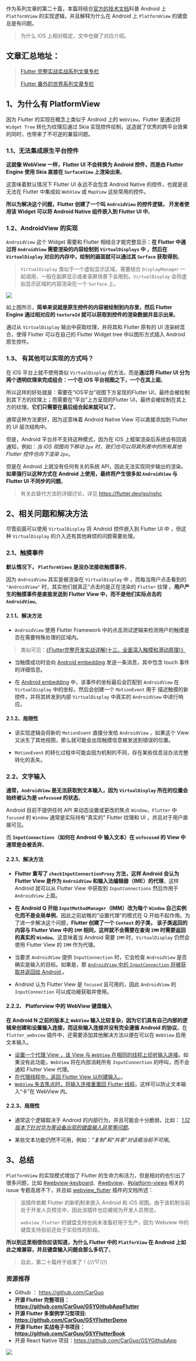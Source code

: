 作为系列文章的第二十篇，本篇将结合[官方的技术文档](https://github.com/flutter/flutter/wiki/Android-Platform-Views#text-input)科普 Android 上 `PlatformView` 的实现逻辑，并且解释为什么在 Android 上 `PlatformView` 的键盘总是有问题。

> 为什么 iOS 上相对稳定，文中也做了对应介绍。


## 文章汇总地址：

> [Flutter 完整实战实战系列文章专栏](https://juejin.im/collection/5db25bcff265da06a19a304e)
>
> [Flutter 番外的世界系列文章专栏](https://juejin.im/collection/5db25d706fb9a069f422c374)

 
## 1、为什么有 PlatformView

因为 Flutter 的实现在概念上类似于 Android 上的 `WebView`，Flutter 是通过将 `Widget Tree` 转化为纹理后通过 Skia 实现控件绘制，这造就了优秀的跨平台效果的同时，也带来了不可逆的兼容问题。

### 1.1、无法集成原生平台控件

**这就像 WebView 一样，Flutter UI 不会转换为 Android 控件，而是由 Flutter Engine 使用 Skia 直接在 `SurfaceView` 上渲染出来**。

这意味着默认情况下 Flutter UI 永远不会包含 Android Native 的控件，也就是说无法在 Flutter 中集成如 `WebView` 或 `MapView` 这些常用的控件。

**所以为解决这个问题，Flutter 创建了一个叫 `AndroidView` 的控件逻辑， 开发者使用该 Widget 可以将 Android Native 组件嵌入到 Flutter UI 中**。

### 1.2、AndroidView 的实现

`AndroidView` 这个 Widget 需要和 Flutter 相结合才能完整显示：**在 Flutter 中通过将 `AndroidView` 需要渲染的内容绘制到 `VirtualDisplays` 中
，然后在 `VirtualDisplay` 对应的内存中，绘制的画面就可以通过其 `Surface` 获取得到**。
 
 > `VirtualDisplay` 类似于一个虚拟显示区域，需要结合 `DisplayManager` 一起调用，一般在副屏显示或者录屏场景下会用到。`VirtualDisplay` 会将虚拟显示区域的内容渲染在一个 `Surface` 上。
 

![](http://img.cdn.guoshuyu.cn/20200225_Flutter-20/image1)
 
如上图所示，**简单来说就是原生控件的内容被绘制到内存里，然后 Flutter Engine 通过相对应的 `textureId` 就可以获取到控件的渲染数据并显示出来**。

通过从 `VirtualDisplay` 输出中获取纹理，并将其和 Flutter 原有的 UI 渲染树混合，使得 Flutter 可以在自己的 Flutter Widget tree 中以图形方式插入 Android 原生控件。

### 1.3、 有其他可以实现的方式吗？

在 iOS 平台上就不使用类似 `VirtualDisplay` 的方法，而是**通过将 Flutter UI 分为两个透明纹理来完成组合：一个在 iOS 平台视图之下，一个在其上面**。

所以这样的好处就是：需要在“iOS平台”视图下方呈现的Flutter UI，最终会被绘制到其下方的纹理上；而需要在“平台”上方呈现的Flutter UI，最终会被绘制在其上方的纹理。**它们只需要在最后组合起来就可以了**。

通常这种方法更好，因为这意味着 Android Native View 可以直接添加到 Flutter 的 UI 层次结构中。

但是，Android 平台并不支持这种模式，因为在 iOS 上框架渲染后系统会有回调通知，例如：*当 iOS 视图向下移动 `2px` 时，我们也可以将其列表中的所有其他 Flutter 控件也向下渲染 `2px`*。

但是在 Android 上就没有任何有关的系统 API，因此无法实现同步输出的渲染。**如果强行以这种方式在 Android 上使用，最终将产生很多如   `AndroidView` 与 Flutter UI 不同步的问题**。

> 有关此替代方法的详细讨论，详见 https://flutter.dev/go/nshc 

## 2、相关问题和解决方法

尽管前面可以使用 `VirtualDisplay`  将 Android 控件嵌入到 Flutter UI 中 ，但这种 `VirtualDisplay` 的介入还有其他麻烦的问题需要处理。

### 2.1、触摸事件

**默认情况下， `PlatformViews` 是没办法接收触摸事件**。

因为 `AndroidView` 其实是被渲染在 `VirtualDisplay` 中 ，而每当用户点击看到的 `"AndroidView"` 时，其实他们就真正”点击的是正在渲染的 `Flutter`  纹理 。**用户产生的触摸事件是直接发送到 Flutter  View 中，而不是他们实际点击的 `AndroidView`**。

#### 2.1.1、解决方法

- `AndroidView` 使用 Flutter Framework 中的点击测试逻辑来检测用户的触摸是否在需要特殊处理的区域内。

> 类似可见：[《Flutter完整开发实战详解(十三、全面深入触摸和滑动原理)》](https://juejin.im/post/5cd54839f265da03b2044c32)

- 当触摸成功时会向 [Android embedding](https://github.com/flutter/flutter/blob/068fa84/packages/flutter/lib/src/rendering/platform_view.dart#L595) 发送一条消息，其中包含 touch 事件的详细信息。

- 在 [Android embedding](https://github.com/flutter/flutter/blob/068fa84/packages/flutter/lib/src/rendering/platform_view.dart#L595) 中，该事件的坐标最后会匹配到 `AndroidView` 在 `VirtualDisplay` 中的坐标，然后会创建一个 `MotionEvent` 用于 描述触摸的新控件，并将其转发到内部 `VirtualDisplay` 中真实的 `AndroidView` 中进行响应。

#### 2.1.2、局限性

- 该实现逻辑会将新的 `MotionEvent` 直接分发给 `AndroidView` ，如果这个 View 又派生了其他视图，那么就可能会出现触摸信息被发送到错误的位置。

- `MotionEvent` 的转化过程中可能会因为机制的不同，存在某些信息没办法完整转化的丢失。


### 2.2、文字输入

**通常，`AndroidView` 是无法获取到文本输入，因为 `VirtualDisplay` 所在的位置会始终被认为是 `unfocused` 的状态**。

Android 目前不提供任何 API 来动态设置或更改的焦点 `Window`，`Flutter` 中`focused` 的 `Window` 通常是实际持有“真实的” Flutter 纹理和 UI ，并且对于用户直接可见。

而 **`InputConnections`（如何在 Android 中 输入文本）在 `unfocused` 的 View 中通常是会被丢弃**。

#### 2.2.1、解决方法

- **Flutter 重写了 `checkInputConnectionProxy` 方法，这样 Android 会认为 Flutter View 是作为 `AndroidView` 和输入法编辑器（IME）的代理**，这样 Android 就可以从 Flutter View 中获取到 `InputConnections` 然后作用于 `AndroidView` 上面。

- **在 Android Q 开始 `InputMethodManager`（IMM）改为每个 `Window` 自己实例化而不是全局单例**。因此之前幼稚的“设置代理”的模式在 Q 开始不起作用。为了进一步解决这个问题，**Flutter 创建了一个 `Context` 的子类， 该子类返回的内容与 Flutter View 中的 `IMM` 相同，这样就不会需要在查询 `IMM` 时需要返回的真实的  `Window`**。这意味着当 Android 需要 `IMM` 时，`VirtualDisplay` 仍然会使用  Flutter View 的 `IMM` 作为代理。

- 当要求 `AndroidView` 提供 `InputConnection` 时，它会检查 `AndroidView` 是否确实是输入的目标。如果是，那 [`AndroidView` 中的 `InputConnection` 将被获取并返回给 Android  ](https://github.com/flutter/engine/blob/036ddbb0ee6858ae532df82a2747aa93faee4487/shell/platform/android/io/flutter/plugin/editing/TextInputPlugin.java#L206) 。

- Android 认为 Flutter View 是 `focused` 且可用的，因此 `AndroidView` 的  `InputConnection` 可以成功被获取并使用。

#### 2.2.2、 Platforview 中的 WebView 键盘输入

**在 Android N 之前的版本上 `WebView` 输入比较复杂，因为它们具有自己内部的逻辑来创建和设置输入连接，而这些输入连接并没有完全遵循 Android 的协议**。在 `flutter_webview` 插件中，还需要添加其他解决方法以便在可以在  `WebView` 启用文本输入。

- [设置一个代理 View ，该 View 与 `WebView` 在相同的线程上侦听输入连接](https://github.com/flutter/plugins/blob/27f3de3/packages/webview_flutter/android/src/main/java/io/flutter/plugins/webviewflutter/InputAwareWebView.java#L113)。如果没有此功能，`WebView` 将在内部消耗所有 `InputConnection` 的呼叫，而不会通知 Flutter View 代理。
- [在代理线程中，返回 Flutter View  以创建输入。](https://github.com/flutter/plugins/blob/27f3de3e1e6ed1c0f2cd23b0d1477ff3f0955aaa/packages/webview_flutter/android/src/main/java/io/flutter/plugins/webviewflutter/ThreadedInputConnectionProxyAdapterView.java#L67)。
- [`WebView` 失去焦点时，将输入连接重置回 Flutter 线程](https://github.com/flutter/plugins/blob/27f3de3/packages/webview_flutter/android/src/main/java/io/flutter/plugins/webviewflutter/InputAwareWebView.java#L128)。这样可以防止文本输入“卡”在 WebView 内。

#### 2.2.3、局限性

- 通常这个逻辑取决于 Android 的内部行为，并且可能会十分脆弱，比如： *[1.12 版本下针对华为等设备出现的键盘输入异常等问题](https://github.com/flutter/flutter/issues/51254)*。

- 某些文本功能仍然不可用，例如：*“复制”和“共享”对话框当前不可用*。


## 3、总结

`PlatformView` 的实现模式增加了 Flutter 的生命力和活力，但是相对的也引出了很多问题，比如 [#webview-keyboard](https://github.com/flutter/flutter/labels/p%3A%20webview-keyboard)、[#webview](https://github.com/flutter/flutter/labels/p%3A%20webview)、[#platform-views](https://github.com/flutter/flutter/labels/a%3A%20platform-views) 相关的 issue 专题高居不下，并且如 [webview_flutter](https://pub.dev/packages/webview_flutter) 插件的文档所述：

> 该插件依赖 Flutter 的新机制来嵌入 Android 和 iOS 视图。由于该机制当前处于开发人员预览中，因此该插件也应被视为开发人员预览。
> 
> `webview_flutter` 的键盘支持也尚未准备好用于生产，因为 Webview 中的键盘支持目前还处于实验性的阶段。

**所以到这里相信你应该知道，为什么 Flutter 中的 `PlatforView` 在 Android 上如此之难兼容，并且键盘输入问题会那么多坑了**。

> 自此，第二十篇终于结束了！(///▽///)

### 资源推荐

* Github ： https://github.com/CarGuo
* **开源 Flutter 完整项目：https://github.com/CarGuo/GSYGithubAppFlutter**
* **开源 Flutter 多案例学习型项目: https://github.com/CarGuo/GSYFlutterDemo**
* **开源 Flutter 实战电子书项目：https://github.com/CarGuo/GSYFlutterBook**
* 开源 React Native 项目：https://github.com/CarGuo/GSYGithubApp



![](http://img.cdn.guoshuyu.cn/20200225_Flutter-20/image2)
